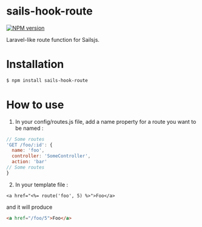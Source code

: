 # sails-hook-route

[![NPM version](https://badge.fury.io/js/sails-hook-route.svg)](https://badge.fury.io/js/sails-hook-route)

Laravel-like route function for Sailsjs.

# Installation
```sh
$ npm install sails-hook-route
```

# How to use
1) In your config/routes.js file, add a name property for a route you want to be named :

```js
// Some routes
'GET /foo/:id': {
  name: 'foo',
  controller: 'SomeController',
  action: 'bar'
// Some routes
}
```

2) In your template file :

```ejs
<a href="<%= route('foo', 5) %>">Foo</a>
```

and it will produce

```html
<a href="/foo/5">Foo</a>
```
